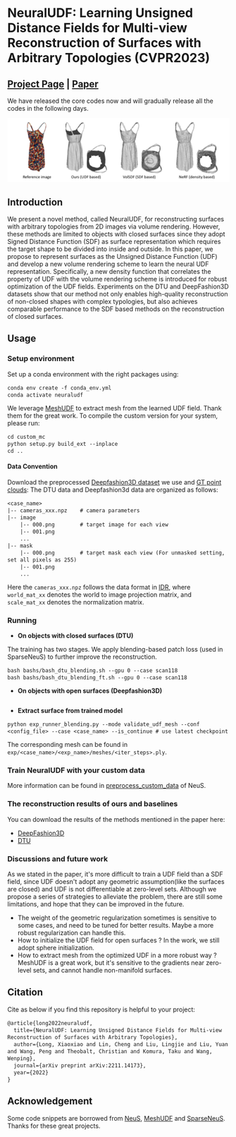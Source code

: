 # NeuralUDF: Learning Unsigned Distance Fields for Multi-view Reconstruction of Surfaces with Arbitrary Topologies (CVPR2023)

## [Project Page](https://www.xxlong.site/NeuralUDF/) | [Paper](https://arxiv.org/abs/2211.14173) 

We have released the core codes now and will gradually release all the codes in the following days.

![](./docs/images/teaser.png)

## Introduction
We present a novel method, called NeuralUDF, for reconstructing surfaces with arbitrary topologies from 2D images via volume rendering.
However, these methods are limited to objects with closed surfaces since they adopt Signed Distance Function (SDF)
as surface representation which requires the target shape to be divided into inside and outside.
In this paper, we propose to represent surfaces as the Unsigned Distance Function (UDF) and
develop a new volume rendering scheme to learn the neural UDF representation.
Specifically, a new density function that correlates the property of UDF with the volume rendering scheme is introduced for robust optimization of the UDF fields.
Experiments on the DTU and DeepFashion3D datasets show that our method not only enables high-quality reconstruction of non-closed shapes with complex typologies, but also achieves comparable performance to the SDF based methods on the reconstruction of closed surfaces.
        
        
## Usage
            
### Setup environment
Set up a conda environment with the right packages using:
```
conda env create -f conda_env.yml
conda activate neuraludf
```

We leverage [MeshUDF](https://github.com/cvlab-epfl/MeshUDF) to extract mesh from the learned UDF field. 
Thank them for the great work.
To compile the custom version for your system, please run:
```
cd custom_mc
python setup.py build_ext --inplace
cd ..
```

#### Data Convention
Download the preprocessed 
[Deepfashion3D dataset](https://connecthkuhk-my.sharepoint.com/:u:/g/personal/xxlong_connect_hku_hk/EdAROUHE2UVHjrLruv9oVhsBN_t8SrndtkbBpNFhJjEZFQ?e=sZr0LE)
 we use and [GT point clouds](https://connecthkuhk-my.sharepoint.com/:u:/g/personal/xxlong_connect_hku_hk/EeBYbTaJHXZBss0hts1xNCwBlZ-Ju-8kbFPl_P4_SQHeQw?e=lSmjI1):
The DTU data and Deepfashion3d data are organized as follows:

```
<case_name>
|-- cameras_xxx.npz    # camera parameters
|-- image
    |-- 000.png        # target image for each view
    |-- 001.png
    ...
|-- mask
    |-- 000.png        # target mask each view (For unmasked setting, set all pixels as 255)
    |-- 001.png
    ...
```

Here the `cameras_xxx.npz` follows the data format in [IDR](https://github.com/lioryariv/idr/blob/main/DATA_CONVENTION.md), 
where `world_mat_xx` denotes the world to image projection matrix, and `scale_mat_xx` denotes the normalization matrix.

### Running

- **On objects with closed surfaces (DTU)**

The training has two stages. 
We apply blending-based patch loss (used in SparseNeuS) to further improve the reconstruction.

```shell
bash bashs/bash_dtu_blending.sh --gpu 0 --case scan118
bash bashs/bash_dtu_blending_ft.sh --gpu 0 --case scan118
```

- **On objects with open surfaces (Deepfashion3D)**
```shell

```

- **Extract surface from trained model** 

```shell
python exp_runner_blending.py --mode validate_udf_mesh --conf <config_file> --case <case_name> --is_continue # use latest checkpoint
```

The corresponding mesh can be found in `exp/<case_name>/<exp_name>/meshes/<iter_steps>.ply`.


### Train NeuralUDF with your custom data

More information can be found in [preprocess_custom_data](https://github.com/Totoro97/NeuS/tree/main/preprocess_custom_data) of NeuS.

### The reconstruction results of ours and baselines
You can download the results of the methods mentioned in the paper here:
- [DeepFashion3D](https://connecthkuhk-my.sharepoint.com/:f:/g/personal/xxlong_connect_hku_hk/Et1G0_59EWJNvebXoVhv7PUBU2WQXU12UhEDsID2t-mZ7g?e=fXEKhn) 
- [DTU]()

### Discussions and future work
As we stated in the paper, it's more difficult to train a UDF field than a SDF field, 
since UDF doesn't adopt any geometric assumption(like the surfaces are closed) and UDF is not differentiable at zero-level sets.
Although we propose a series of strategies to alleviate the problem,
there are still some limitations, and hope that they can be improved in the future.
-  The weight of the geometric regularization sometimes is sensitive to some cases, and need to be tuned for better results.
Maybe a more robust regularization can handle this.
- How to initialize the UDF field for open surfaces ? In the work, we still adopt sphere initialization.
- How to extract mesh from the optimized UDF in a more robust way ? MeshUDF is a great work, 
but it's sensitive to the gradients near zero-level sets, and cannot handle non-manifold surfaces.

## Citation

Cite as below if you find this repository is helpful to your project:

```
@article{long2022neuraludf,
  title={NeuralUDF: Learning Unsigned Distance Fields for Multi-view Reconstruction of Surfaces with Arbitrary Topologies},
  author={Long, Xiaoxiao and Lin, Cheng and Liu, Lingjie and Liu, Yuan and Wang, Peng and Theobalt, Christian and Komura, Taku and Wang, Wenping},
  journal={arXiv preprint arXiv:2211.14173},
  year={2022}
}
```

## Acknowledgement

Some code snippets are borrowed from [NeuS](https://github.com/Totoro97/NeuS), 
[MeshUDF](https://github.com/cvlab-epfl/MeshUDF) and [SparseNeuS](https://github.com/xxlong0/SparseNeuS). 
Thanks for these great projects.